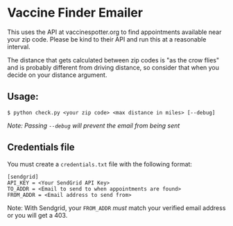 # Vaccine Finder Emailer

This uses the API at vaccinespotter.org to find appointments available near your zip code. Please be kind to their API and run this at a reasonable interval.

The distance that gets calculated between zip codes is "as the crow flies" and is probably different from driving distance, so consider that when you decide on your distance argument.

## Usage:
```
$ python check.py <your zip code> <max distance in miles> [--debug]
```

_Note: Passing `--debug` will prevent the email from being sent_

## Credentials file
You must create a `credentials.txt` file with the following format:
```
[sendgrid]
API_KEY = <Your SendGrid API Key>
TO_ADDR = <Email to send to when appointments are found>
FROM_ADDR = <Email address to send from>
```

Note: With Sendgrid, your `FROM_ADDR` *must* match your verified email address or you will get a 403.
